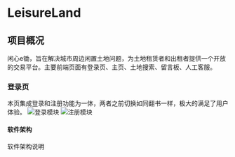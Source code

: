 # LeisureLand

## 项目概况
闲心e锄，旨在解决城市周边闲置土地问题，为土地租赁者和出租者提供一个开放的交易平台。主要前端页面有登录页、主页、土地搜索、留言板、人工客服。

### 登录页
本页集成登录和注册功能为一体，两者之前切换如同翻书一样，极大的满足了用户体验。
![登录模块](https://images.gitee.com/uploads/images/2020/0806/171350_166bd657_5451518.png "屏幕截图.png")
![注册模块](https://images.gitee.com/uploads/images/2020/0806/171433_bd0ba7e3_5451518.png "屏幕截图.png")

#### 软件架构
软件架构说明
